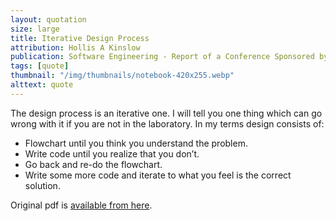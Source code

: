 ```yaml
---
layout: quotation
size: large
title: Iterative Design Process
attribution: Hollis A Kinslow
publication: Software Engineering - Report of a Conference Sponsored by the NATO Science Committee
tags: [quote]
thumbnail: "/img/thumbnails/notebook-420x255.webp"
alttext: quote
---
```


The design process is an iterative one. I will tell you one thing which can go wrong with it if you are not in
the laboratory. In my terms design consists of:

- Flowchart until you think you understand the problem.
- Write code until you realize that you don’t.
- Go back and re-do the flowchart.
- Write some more code and iterate to what you feel is the correct solution.

Original pdf is <a href="http://homepages.cs.ncl.ac.uk/brian.randell/NATO/nato1968.PDF">available from here</a>.
